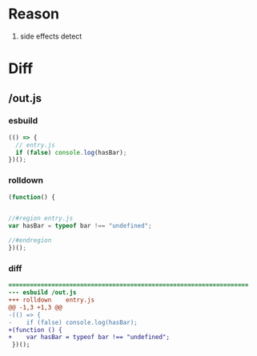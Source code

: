 # Reason
1. side effects detect
# Diff
## /out.js
### esbuild
```js
(() => {
  // entry.js
  if (false) console.log(hasBar);
})();
```
### rolldown
```js
(function() {


//#region entry.js
var hasBar = typeof bar !== "undefined";

//#endregion
})();

```
### diff
```diff
===================================================================
--- esbuild	/out.js
+++ rolldown	entry.js
@@ -1,3 +1,3 @@
-(() => {
-    if (false) console.log(hasBar);
+(function () {
+    var hasBar = typeof bar !== "undefined";
 })();

```
